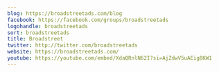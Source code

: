 ```yaml
---
blog: https://broadstreetads.com/blog
facebook: https://facebook.com/groups/broadstreetads
logohandle: broadstreetads
sort: broadstreetads
title: Broadstreet
twitter: http://twitter.com/broadstreetads
website: https://broadstreetads.com/
youtube: https://youtube.com/embed/XdaQRnlN62I?si=AjZdwV5uAEig8KW1
---
```

